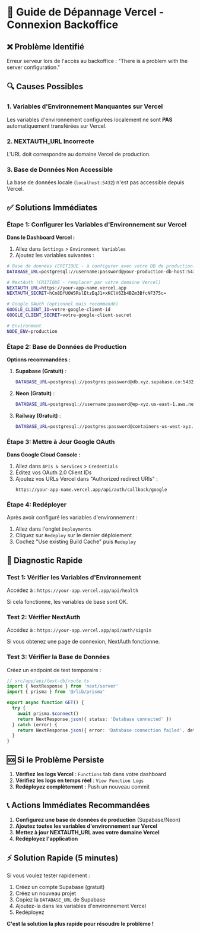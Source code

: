 # 🚨 Guide de Dépannage Vercel - Connexion Backoffice

## ❌ Problème Identifié
Erreur serveur lors de l'accès au backoffice : "There is a problem with the server configuration."

## 🔍 Causes Possibles

### 1. Variables d'Environnement Manquantes sur Vercel
Les variables d'environnement configurées localement ne sont **PAS** automatiquement transférées sur Vercel.

### 2. NEXTAUTH_URL Incorrecte
L'URL doit correspondre au domaine Vercel de production.

### 3. Base de Données Non Accessible
La base de données locale (`localhost:5432`) n'est pas accessible depuis Vercel.

## ✅ Solutions Immédiates

### Étape 1: Configurer les Variables d'Environnement sur Vercel

**Dans le Dashboard Vercel :**
1. Allez dans `Settings` > `Environment Variables`
2. Ajoutez les variables suivantes :

```bash
# Base de données (CRITIQUE - à configurer avec votre DB de production)
DATABASE_URL=postgresql://username:password@your-production-db-host:5432/database_name

# NextAuth (CRITIQUE - remplacer par votre domaine Vercel)
NEXTAUTH_URL=https://your-app-name.vercel.app
NEXTAUTH_SECRET=hCn8DfUOWSRslEtzEqJ1+xKClV6Zb4BZm3BfcNF375c=

# Google OAuth (optionnel mais recommandé)
GOOGLE_CLIENT_ID=votre-google-client-id
GOOGLE_CLIENT_SECRET=votre-google-client-secret

# Environment
NODE_ENV=production
```

### Étape 2: Base de Données de Production

**Options recommandées :**

1. **Supabase (Gratuit)** :
   ```bash
   DATABASE_URL=postgresql://postgres:password@db.xyz.supabase.co:5432/postgres
   ```

2. **Neon (Gratuit)** :
   ```bash
   DATABASE_URL=postgresql://username:password@ep-xyz.us-east-1.aws.neon.tech/neondb
   ```

3. **Railway (Gratuit)** :
   ```bash
   DATABASE_URL=postgresql://postgres:password@containers-us-west-xyz.railway.app:5432/railway
   ```

### Étape 3: Mettre à Jour Google OAuth

**Dans Google Cloud Console :**
1. Allez dans `APIs & Services` > `Credentials`
2. Éditez vos OAuth 2.0 Client IDs
3. Ajoutez vos URLs Vercel dans "Authorized redirect URIs" :
   ```
   https://your-app-name.vercel.app/api/auth/callback/google
   ```

### Étape 4: Redéployer

Après avoir configuré les variables d'environnement :
1. Allez dans l'onglet `Deployments`
2. Cliquez sur `Redeploy` sur le dernier déploiement
3. Cochez "Use existing Build Cache" puis `Redeploy`

## 🔧 Diagnostic Rapide

### Test 1: Vérifier les Variables d'Environnement
Accédez à : `https://your-app.vercel.app/api/health`

Si cela fonctionne, les variables de base sont OK.

### Test 2: Vérifier NextAuth
Accédez à : `https://your-app.vercel.app/api/auth/signin`

Si vous obtenez une page de connexion, NextAuth fonctionne.

### Test 3: Vérifier la Base de Données
Créez un endpoint de test temporaire :

```typescript
// src/app/api/test-db/route.ts
import { NextResponse } from 'next/server'
import { prisma } from '@/lib/prisma'

export async function GET() {
  try {
    await prisma.$connect()
    return NextResponse.json({ status: 'Database connected' })
  } catch (error) {
    return NextResponse.json({ error: 'Database connection failed', details: error.message }, { status: 500 })
  }
}
```

## 🆘 Si le Problème Persiste

1. **Vérifiez les logs Vercel** : `Functions` tab dans votre dashboard
2. **Vérifiez les logs en temps réel** : `View Function Logs`
3. **Redéployez complètement** : Push un nouveau commit

## 📞 Actions Immédiates Recommandées

1. **Configurez une base de données de production** (Supabase/Neon)
2. **Ajoutez toutes les variables d'environnement sur Vercel**
3. **Mettez à jour NEXTAUTH_URL avec votre domaine Vercel**
4. **Redéployez l'application**

## ⚡ Solution Rapide (5 minutes)

Si vous voulez tester rapidement :

1. Créez un compte Supabase (gratuit)
2. Créez un nouveau projet
3. Copiez la `DATABASE_URL` de Supabase
4. Ajoutez-la dans les variables d'environnement Vercel
5. Redéployez

**C'est la solution la plus rapide pour résoudre le problème !**
